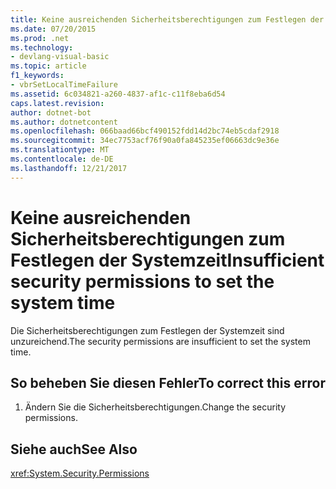```yaml
---
title: Keine ausreichenden Sicherheitsberechtigungen zum Festlegen der Systemzeit
ms.date: 07/20/2015
ms.prod: .net
ms.technology:
- devlang-visual-basic
ms.topic: article
f1_keywords:
- vbrSetLocalTimeFailure
ms.assetid: 6c034821-a260-4837-af1c-c11f8eba6d54
caps.latest.revision: 
author: dotnet-bot
ms.author: dotnetcontent
ms.openlocfilehash: 066baad66bcf490152fdd14d2bc74eb5cdaf2918
ms.sourcegitcommit: 34ec7753acf76f90a0fa845235ef06663dc9e36e
ms.translationtype: MT
ms.contentlocale: de-DE
ms.lasthandoff: 12/21/2017
---
```

# <a name="insufficient-security-permissions-to-set-the-system-time"></a><span data-ttu-id="076f7-102">Keine ausreichenden Sicherheitsberechtigungen zum Festlegen der Systemzeit</span><span class="sxs-lookup"><span data-stu-id="076f7-102">Insufficient security permissions to set the system time</span></span>
<span data-ttu-id="076f7-103">Die Sicherheitsberechtigungen zum Festlegen der Systemzeit sind unzureichend.</span><span class="sxs-lookup"><span data-stu-id="076f7-103">The security permissions are insufficient to set the system time.</span></span>  
  
## <a name="to-correct-this-error"></a><span data-ttu-id="076f7-104">So beheben Sie diesen Fehler</span><span class="sxs-lookup"><span data-stu-id="076f7-104">To correct this error</span></span>  
  
1.  <span data-ttu-id="076f7-105">Ändern Sie die Sicherheitsberechtigungen.</span><span class="sxs-lookup"><span data-stu-id="076f7-105">Change the security permissions.</span></span>  
  
## <a name="see-also"></a><span data-ttu-id="076f7-106">Siehe auch</span><span class="sxs-lookup"><span data-stu-id="076f7-106">See Also</span></span>  
 <xref:System.Security.Permissions>  

